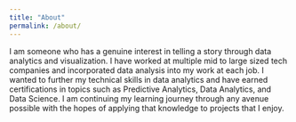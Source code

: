 ```yaml
---
title: "About"
permalink: /about/
---
```


I am someone who has a genuine interest in telling a story through data analytics and visualization. I have worked at multiple mid to large sized tech companies and incorporated data analysis into my work at each job. I wanted to further my technical skills in data analytics and have earned certifications in topics such as Predictive Analytics, Data Analytics, and Data Science. I am continuing my learning journey through any avenue possible with the hopes of applying that knowledge to projects that I enjoy.
